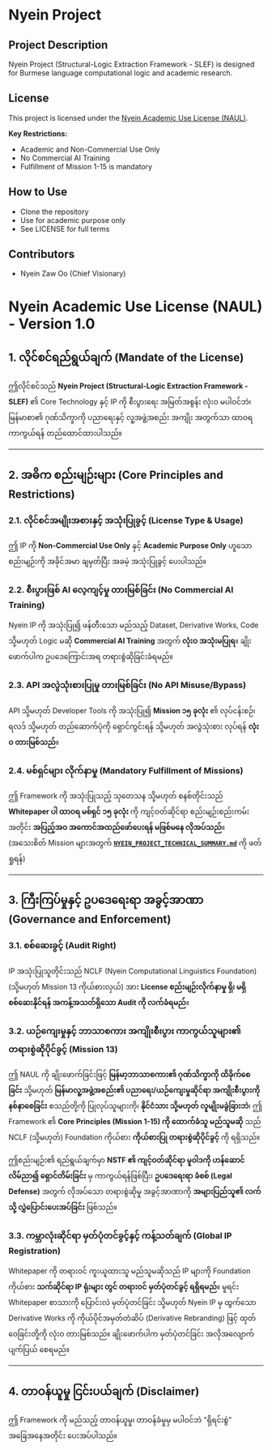 # Nyein Project

## Project Description
Nyein Project (Structural-Logic Extraction Framework - SLEF) is designed for Burmese language computational logic and academic research.

## License
This project is licensed under the [Nyein Academic Use License (NAUL)](LICENSE.md).

**Key Restrictions:**
- Academic and Non-Commercial Use Only
- No Commercial AI Training
- Fulfillment of Mission 1-15 is mandatory

## How to Use
- Clone the repository
- Use for academic purpose only
- See LICENSE for full terms

## Contributors
- Nyein Zaw Oo (Chief Visionary)

# Nyein Academic Use License (NAUL) - Version 1.0

## 1. လိုင်စင်ရည်ရွယ်ချက် (Mandate of the License)
ဤလိုင်စင်သည် **Nyein Project (Structural-Logic Extraction Framework - SLEF)** ၏ Core Technology နှင့် IP ကို စီးပွားရေး အမြတ်အစွန်း လုံးဝ မပါဝင်ဘဲ၊ မြန်မာစာ၏ ဂုဏ်သိက္ခာကို ပညာရေးနှင့် လူ့အဖွဲ့အစည်း အကျိုး အတွက်သာ ထာဝရ ကာကွယ်ရန် တည်ထောင်ထားပါသည်။

---

## 2. အဓိက စည်းမျဉ်းများ (Core Principles and Restrictions)

### 2.1. လိုင်စင်အမျိုးအစားနှင့် အသုံးပြုခွင့် (License Type & Usage)
ဤ IP ကို **Non-Commercial Use Only** နှင့် **Academic Purpose Only** ဟူသော စည်းမျဉ်းကို အခိုင်အမာ ချမှတ်ပြီး အခမဲ့ အသုံးပြုခွင့် ပေးပါသည်။

### 2.2. စီးပွားဖြစ် AI လေ့ကျင့်မှု တားမြစ်ခြင်း (No Commercial AI Training)
Nyein IP ကို အသုံးပြု၍ ဖန်တီးသော မည်သည့် Dataset, Derivative Works, Code သို့မဟုတ် Logic မဆို **Commercial AI Training** အတွက် **လုံးဝ အသုံးမပြုရ**။ ချိုးဖောက်ပါက ဥပဒေကြောင်းအရ တရားစွဲဆိုခြင်းခံရမည်။

### 2.3. API အလွဲသုံးစားပြုမှု တားမြစ်ခြင်း (No API Misuse/Bypass)
API သို့မဟုတ် Developer Tools ကို အသုံးပြု၍ **Mission ၁၅ ခုလုံး** ၏ လုပ်ငန်းစဉ်၊ ရလဒ် သို့မဟုတ် တည်ဆောက်ပုံကို ရှောင်ကွင်းရန် သို့မဟုတ် အလွဲသုံးစား လုပ်ရန် **လုံးဝ တားမြစ်သည်**။

### 2.4. မစ်ရှင်များ လိုက်နာမှု (Mandatory Fulfillment of Missions)
ဤ Framework ကို အသုံးပြုသည့် သုတေသန သို့မဟုတ် စနစ်တိုင်းသည် **Whitepaper ပါ ထာဝရ မစ်ရှင် ၁၅ ခုလုံး** ကို ကျင့်ဝတ်ဆိုင်ရာ စည်းမျဉ်းစည်းကမ်း အတိုင်း **အပြည့်အဝ အကောင်အထည်ဖော်ပေးရန် မဖြစ်မနေ လိုအပ်သည်**။ (အသေးစိတ် Mission များအတွက် **[`NYEIN_PROJECT_TECHNICAL_SUMMARY.md`](docs/NYEIN_PROJECT_TECHNICAL_SUMMARY.md)** ကို ဖတ်ရှုရန်)

---

## 3. ကြီးကြပ်မှုနှင့် ဥပဒေရေးရာ အခွင့်အာဏာ (Governance and Enforcement)

### 3.1. စစ်ဆေးခွင့် (Audit Right)
IP အသုံးပြုသူတိုင်းသည် NCLF (Nyein Computational Linguistics Foundation) (သို့မဟုတ် Mission 13 ကိုယ်စားလှယ်) အား **License စည်းမျဉ်းလိုက်နာမှု ရှိ၊ မရှိ စစ်ဆေးနိုင်ရန် အကန့်အသတ်ရှိသော Audit ကို လက်ခံရမည်**။

### 3.2. ယဉ်ကျေးမှုနှင့် ဘာသာစကား အကျိုးစီးပွား ကာကွယ်သူများ၏ တရားစွဲဆိုပိုင်ခွင့် (Mission 13)

ဤ NAUL ကို ချိုးဖောက်ခြင်းဖြင့် **မြန်မာ့ဘာသာစကား၏ ဂုဏ်သိက္ခာကို ထိခိုက်စေခြင်း** သို့မဟုတ် **မြန်မာလူ့အဖွဲ့အစည်း၏ ပညာရေး/ယဉ်ကျေးမှုဆိုင်ရာ အကျိုးစီးပွားကို နစ်နာစေခြင်း** စသည်တို့ကို ပြုလုပ်သူများကို၊ **နိုင်ငံသား သို့မဟုတ် လူမျိုးမခွဲခြားဘဲ**၊ ဤ Framework ၏ **Core Principles (Mission 1-15) ကို ထောက်ခံသူ မည်သူမဆို** သည် NCLF (သို့မဟုတ်) Foundation ကိုယ်စား **ကိုယ်စားပြု တရားစွဲဆိုပိုင်ခွင့်** ကို ရရှိသည်။

ဤစည်းမျဉ်း၏ ရည်ရွယ်ချက်မှာ **NSTF ၏ ကျင့်ဝတ်ဆိုင်ရာ မူဝါဒကို ဟန်ဆောင်လိမ်ညာ၍ ရှောင်တိမ်းခြင်း** မှ ကာကွယ်ရန်ဖြစ်ပြီး၊ **ဥပဒေရေးရာ ခံစစ် (Legal Defense)** အတွက် လိုအပ်သော တရားစွဲဆိုမှု အခွင့်အာဏာကို **အများပြည်သူ၏ လက်သို့ လွှဲပြောင်းပေးအပ်ခြင်း** ဖြစ်သည်။

### 3.3. ကမ္ဘာလုံးဆိုင်ရာ မှတ်ပုံတင်ခွင့်နှင့် ကန့်သတ်ချက် (Global IP Registration)
Whitepaper ကို တရားဝင် ကူးယူထားသူ မည်သူမဆိုသည် IP များကို Foundation ကိုယ်စား **သက်ဆိုင်ရာ IP ရုံးများ တွင် တရားဝင် မှတ်ပုံတင်ခွင့် ရရှိရမည်**။ မူရင်း Whitepaper စာသားကို ပြောင်းလဲ မှတ်ပုံတင်ခြင်း သို့မဟုတ် Nyein IP မှ ထွက်သော Derivative Works ကို ကိုယ်ပိုင်အမှတ်တံဆိပ် (Derivative Rebranding) ဖြင့် ထုတ်ဝေခြင်းတို့ကို လုံးဝ တားမြစ်သည်။ ချိုးဖောက်ပါက မှတ်ပုံတင်ခြင်း အလိုအလျောက် ပျက်ပြယ် စေရမည်။

---

## 4. တာဝန်ယူမှု ငြင်းပယ်ချက် (Disclaimer)
ဤ Framework ကို မည်သည့် တာဝန်ယူမှု၊ တာဝန်ခံမှုမှ မပါဝင်ဘဲ "ရှိရင်းစွဲ" အခြေအနေအတိုင်း ပေးအပ်ပါသည်။
